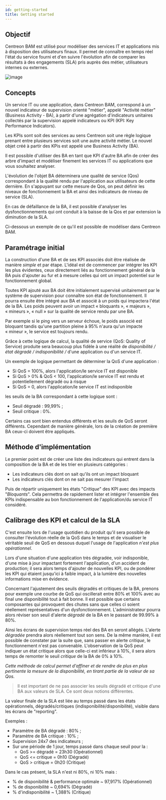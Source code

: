 ```yaml
---
id: getting-started
title: Getting started
---
```


## Objectif

Centreon BAM est utilisé pour modéliser des services IT et applications
mis à disposition des utilisateurs finaux. Il permet de connaître en
temps réel l'état du service fourni et d'en suivre l'évolution afin
de comparer les résultats à des engagements (SLA) pris auprès des
métier, utilisateurs internes ou externes.

![image](assets/service-mapping/example.png)

## Concepts

Un service IT ou une application, dans Centreon BAM, correspond à un
nouvel indicateur de supervision orienté "métier", appelé "Activité
métier" (Business Activity - BA), à partir d'une agrégation
d'indicateurs unitaires collectés par la supervision appelé indicateurs
ou KPI (KPI: Key Performance Indicators).

Les KPIs sont soit des services au sens Centreon soit une règle logique
prenant entre plusieurs services soit une autre activité métier. Le
nouvel objet créé à partir des KPis est appelé une Business Activity
(BA).

Il est possible d'utiliser des BA en tant que KPI d'autre BA afin de
créer des arbre d'impact et modéliser finement les services IT ou
applications que vous souhaitez analyser.

L'évolution de l'objet BA déterminera une qualité de service (Qos)
correspondant à la qualité rendu par l'application aux utilisateurs de
cette dernière. En s'appuyant sur cette mesure de Qos, on peut définir
les niveaux de fonctionnement la BA et ainsi des indicateurs de niveau
de service (SLA).

En cas de défaillance de la BA, il est possible d'analyser les
dysfonctionnements qui ont conduit à la baisse de la Qos et par
extension la diminution de la SLA.

Ci-dessous un exemple de ce qu'il est possible de modéliser dans
Centreon BAM.

## Paramétrage initial

La construction d'une BA et de ses KPI associés doit être réalisée de
manière *simple* et par étape. L'idéal est de commencer par intégrer les
KPI les plus évidentes, ceux directement liés au fonctionnement général
de la BA puis d'ajouter au fur et à mesure celles qui ont un impact
potentiel sur le fonctionnement global.

Toutes KPI ajouté aux BA doit être initialement supervisé unitairement
par le système de supervision pour connaître son état de fonctionnement.
Il pourra ensuite être intégré aux BA et associé à un poids qui
impactera l'état de la BA. Les poids peuvent avoir un impact
« bloquants », « majeurs », « mineurs », « null » sur la qualité de
service rendu par une BA.

Par exemple si le ping vers un serveur échoue, le poids associé est
bloquant tandis qu'une partition pleine à 95% n'aura qu'un impacte
« mineur », le service est toujours rendu.

Grâce à cette logique de calcul, la qualité de service (QoS: Quality of
Service) produite sera beaucoup plus fidèle à une réalité de
*disponibilité / état dégradé / indisponibilité /* d'une application ou
d'un service IT.

Un exemple de logique permettant de déterminer la QoS d'une application
:

-   Si QoS = 100%, alors l'application/le service IT est disponible
-   Si QoS > 0% & QoS < 100, l'application/le service IT est rendu et
    potentiellement dégradé ou à risque
-   Si QoS = 0, alors l'application/le service IT est indisponible

les seuils de la BA correspondant à cette logique sont : 

-   Seuil dégradé : 99,99% ;
-   Seuil critique : 0%.

Certains cas sont bien entendus différents et les seuils de QoS seront
différents. Cependant de manière générale, lors de la création de
première BA ceux-ci doivent être appliqués.

## Méthode d'implémentation

Le premier point est de créer une liste des indicateurs qui entrent dans
la composition de la BA et de les trier en plusieurs catégories : 

-   Les indicateurs clés dont on sait qu'ils ont un impact bloquant
-   Les indicateurs clés dont on ne sait pas mesurer l'impact

Puis de répartir uniquement les états "*Critique*" des KPI avec des
impacts "*Bloquants*". Cela permettra de rapidement lister et intégrer
l'ensemble des KPIs indispensable au bon fonctionnement de
l'application/du service IT considéré.

## Calibrage des KPI et calcul de la SLA

C'est ensuite lors de l'usage quotidien du produit qu'il sera possible
de consulter l'évolution réelle de la QoS dans le temps et de
visualiser le véritable seuil de QoS en dessous duquel l'usage de
l'application *n'est plus opérationnel*.

Lors d'une situation d'une application très dégradée, voir
indisponible, d'une mise à jour impactant fortement l'application,
d'un accident de production; il sera alors temps d'ajouter de
nouvelles KPI, ou de pondérer les KPI qui étaient jusqu'ici à faible
impact, à la lumière des nouvelles informations mise en évidence.

Concernant l'ajustement des seuils dégradés et critiques de la BA,
prenons pour exemple une courbe de QoS qui oscillerait entre 80% et 100%
avec au final une disponibilité tout à fait bonne. Il est possible que
certains composantes qui provoquent des chutes sans que celles ci soient
réellement représentatives d'un dysfonctionnement. L'administrateur
pourra alors réviser son seuil d'alerte *dégradé* de la BA en le
passant de 99.99% à 80%.

Ainsi les écrans de supervision temps réel des BA en seront allégés.
L'alerte *dégradée* prendra alors réellement tout son sens. De la même
manière, il est possible de constater par la suite que, sans passer en
alerte *critique*, le fonctionnement n'est pas convenable.
L'observation de la QoS peut indiquer un état critique alors que
celle-ci est inférieur à 10%, il sera alors temps de remonter le seuil
*critique* de la BA de 0% à 10%.

*Cette méthode de calcul permet d'affiner et de rendre de plus en plus
pertinente la mesure de la disponibilité, en tirant partie de la valeur
de sa Qos.*

> Il est important de ne pas associer les seuils dégradé et critique
> d'une BA aux valeurs de SLA. Ce sont deux notions différentes.

La valeur finale de la SLA est liée au temps passé dans les états
opérationnels, dégradés/critiques (indisponibilité/disponibilité),
visible dans les écrans de "reporting".

Exemples : 

-   Paramètre de BA dégradé : 80% ; 
-   Paramètre de BA critique : 10% ; 
-   Supervision 24x7 des indicateurs ; 
-   Sur une période de 1 jour, temps passé dans chaque seuil pour la : 
    -   QoS >= dégradé = 23h30 (Opérationnel)
    -   QoS <= critique = 0h10 (Dégradé)
    -   QoS > critique = 0h20 (Critique)

Dans le cas présent, la SLA n'est ni 80%, ni 10% mais : 

-   % de disponibilité & performance optimale ~ 97,917% (Opérationnel)
-   % de disponibilité ~ 0,694% (Dégradé)
-   % d'indisponibilité ~ 1,388% (Critique)
